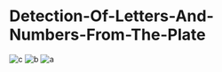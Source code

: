 # Detection-Of-Letters-And-Numbers-From-The-Plate
![c](https://github.com/user-attachments/assets/7056566f-67a1-474b-915e-faa12366cc6c)
![b](https://github.com/user-attachments/assets/da94a916-1400-4ee7-ac03-7e1a93416165)
![a](https://github.com/user-attachments/assets/97a716ee-031e-44dc-b52f-e293a44d0b29)
